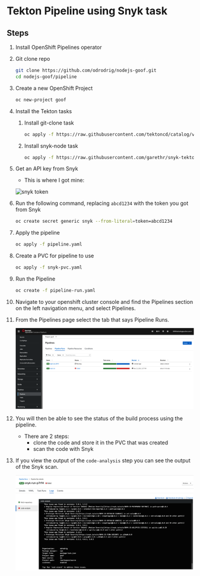 # Tekton Pipeline using Snyk task

## Steps

1. Install OpenShift Pipelines operator
1. Git clone repo

    ```bash
    git clone https://github.com/odrodrig/nodejs-goof.git
    cd nodejs-goof/pipeline
    ```

1. Create a new OpenShift Project

    ```bash
    oc new-project goof
    ```

1. Install the Tekton tasks

    1. Install git-clone task

        ```bash
        oc apply -f https://raw.githubusercontent.com/tektoncd/catalog/v1beta1/git/git-clone.yaml
        ```

    1. Install snyk-node task

        ```bash
        oc apply -f https://raw.githubusercontent.com/garethr/snyk-tekton/master/node/node.yaml
        ```
    
1. Get an API key from Snyk
    - This is where I got mine:

    ![snyk token](../images/snykToken.png)

1. Run the following command, replacing `abcd1234` with the token you got from Snyk

    ```bash
    oc create secret generic snyk --from-literal=token=abcd1234
    ```

1. Apply the pipeline

    ```bash
    oc apply -f pipeline.yaml
    ```

1. Create a PVC for pipeline to use

    ```bash
    oc apply -f snyk-pvc.yaml
    ```

1. Run the Pipeline

    ```bash
    oc create -f pipeline-run.yaml
    ```

1. Navigate to your openshift cluster console and find the Pipelines section on the left navigation menu, and select Pipelines.
1. From the Pipelines page select the tab that says Pipeline Runs.

    ![pipeline page](../images/pipelinePage.png)

1. You will then be able to see the status of the build process using the pipeline.
    - There are 2 steps:
        - clone the code and store it in the PVC that was created
        - scan the code with Snyk

1. If you view the output of the `code-analysis` step you can see the output of the Snyk scan.

    ![scan results](../images/scanResults.png)
